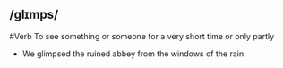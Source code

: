 ## /ɡlɪmps/ 
#Verb
To see something or someone for a very short time or only partly

- We glimpsed the ruined abbey from the windows of the rain